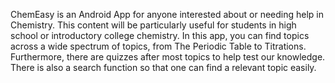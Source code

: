 ChemEasy is an Android App for anyone interested about or needing help in Chemistry. This content will be particularly useful for students in high school or introductory college
chemistry. In this app, you can find topics across a wide spectrum of topics, from The Periodic Table to Titrations. Furthermore, there are quizzes after most topics to help test our knowledge.
There is also a search function so that one can find a relevant topic easily.
